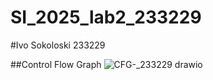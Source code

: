 # SI_2025_lab2_233229

#Ivo Sokoloski 233229

##Control Flow Graph
![CFG-_233229 drawio](https://github.com/user-attachments/assets/de961b8d-cd60-4cb2-890a-af57b95e83f9)

